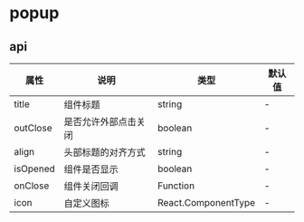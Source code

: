 
# popup

## api
|  属性   | 说明  | 类型 | 默认值 |
|  ----  | ----  | ---- | ---- |
| title | 组件标题 | string | - |
| outClose | 是否允许外部点击关闭 | boolean | - |
| align | 头部标题的对齐方式 | string | - |
| isOpened | 组件是否显示 | boolean | - |
| onClose | 组件关闭回调 | Function | - |
| icon | 自定义图标 | React.ComponentType<any> | - |

